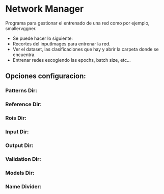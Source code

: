 # Network Manager

Programa para gestionar el entrenado de una red como por ejemplo, smallervggner. 

- Se puede hacer lo siguiente:
- Recortes del inputImages para entrenar la red.
- Ver el dataset, las clasificaciones que hay y abrir la carpeta donde se encuentra.
- Entrenar redes escogiendo las epochs, batch size, etc...



## Opciones configuracion:

### Patterns Dir:

### Reference Dir:

### Rois Dir:

### Input Dir:

### Output Dir:

### Validation Dir:

### Models Dir:

### Name Divider:



